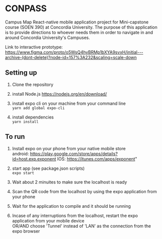 # CONPASS
Campus Map React-native mobile application project for Mini-capstone course (SOEN 390) at Concordia University.
The purpose of this application is to provide directions to whoever needs them in order to navigate in and around Concordia University's Campuses.

Link to interactive prototype:
https://www.figma.com/proto/o5WsQ4hyBRMp1bXYA9svxH/initial---archive-(dont-delete)?node-id=157%3A232&scaling=scale-down


## Setting up
1. Clone the repository

1. install Node.js
https://nodejs.org/en/download/

2. install expo cli on your machine from your command line <br/>
`yarn add global expo-cli`

3. install dependencies <br/>
`yarn install`

## To run

1. Install expo on your phone from your native mobile store <br/>
android: https://play.google.com/store/apps/details?id=host.exp.exponent
IOS: https://itunes.com/apps/exponent"

2. start app (see package.json scripts) <br/>
`expo start`

3. Wait about 2 minuites to make sure the localhost is ready

4. Scan the QR code from the localhost by using the expo application from your phone
 
5. Wait for the application to compile and it should be running

6. Incase of any interruptions from the localhost, restart the expo application from your mobile device <br/>
   OR/AND choose 'Tunnel' instead of 'LAN' as the connection from the expo browser
